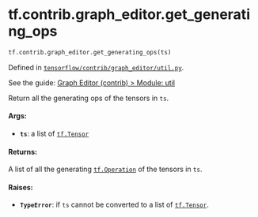 <div itemscope itemtype="http://developers.google.com/ReferenceObject">
<meta itemprop="name" content="tf.contrib.graph_editor.get_generating_ops" />
</div>

# tf.contrib.graph_editor.get_generating_ops

``` python
tf.contrib.graph_editor.get_generating_ops(ts)
```



Defined in [`tensorflow/contrib/graph_editor/util.py`](https://www.tensorflow.org/code/tensorflow/contrib/graph_editor/util.py).

See the guide: [Graph Editor (contrib) > Module: util](../../../../../api_guides/python/contrib.graph_editor.md#Module_util)

Return all the generating ops of the tensors in `ts`.

#### Args:

* <b>`ts`</b>: a list of <a href="../../../tf/Tensor.md"><code>tf.Tensor</code></a>

#### Returns:

A list of all the generating <a href="../../../tf/Operation.md"><code>tf.Operation</code></a> of the tensors in `ts`.

#### Raises:

* <b>`TypeError`</b>: if `ts` cannot be converted to a list of <a href="../../../tf/Tensor.md"><code>tf.Tensor</code></a>.